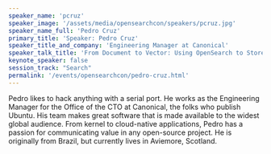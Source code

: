 ```yaml
---
speaker_name: 'pcruz'
speaker_image: '/assets/media/opensearchcon/speakers/pcruz.jpg'
speaker_name_full: 'Pedro Cruz'
primary_title: 'Speaker: Pedro Cruz'
speaker_title_and_company: 'Engineering Manager at Canonical'
speaker_talk_title: 'From Document to Vector: Using OpenSearch to Store Embedding Data'
keynote_speaker: false
session_track: "Search"
permalink: '/events/opensearchcon/pedro-cruz.html'
---
```


Pedro likes to hack anything with a serial port. He works as the Engineering Manager for the Office of the CTO at Canonical, the folks who publish Ubuntu. His team makes great software that is made available to the widest global audience. From kernel to cloud-native applications, Pedro has a passion for communicating value in any open-source project. He is originally from Brazil, but currently lives in Aviemore, Scotland.
